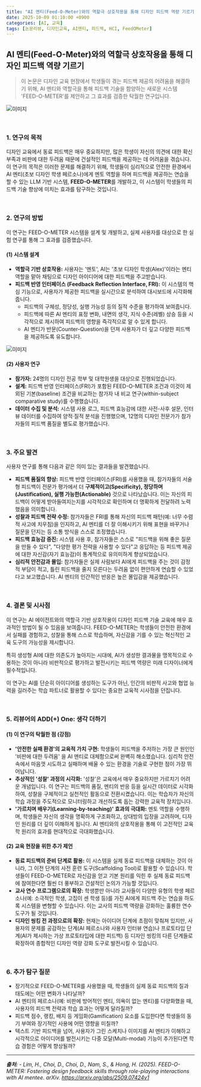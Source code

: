 ```yaml
---
title: "AI 멘티(Feed-O-Meter)와의 역할극 상호작용을 통해 디자인 피드백 역량 기르기"
date: 2025-10-09 01:10:00 +0900
categories: [AI, 교육]
tags: [논문리뷰, 디자인교육, AI멘티, 피드백, HCI, FeedOMeter]
---
```


## AI 멘티(Feed-O-Meter)와의 역할극 상호작용을 통해 디자인 피드백 역량 기르기

> 이 논문은 디자인 교육 현장에서 학생들이 겪는 피드백 제공의 어려움을 해결하기 위해, AI 멘티와 역할극을 통해 피드백 기술을 함양하는 새로운 시스템 'FEED-O-METER'를 제안하고 그 효과를 검증한 탁월한 연구입니다.

![이미지](/assets/feed-o-meter-1.png)

<br>

### 1. 연구의 목적

디자인 교육에서 동료 피드백은 매우 중요하지만, 많은 학생이 자신의 의견에 대한 확신 부족과 비판에 대한 두려움 때문에 건설적인 피드백을 제공하는 데 어려움을 겪습니다. 이 연구의 목적은 이러한 문제를 해결하기 위해, 학생들이 심리적으로 안전한 환경에서 AI 멘티(초보 디자인 학생 페르소나)에게 멘토 역할을 하며 피드백을 제공하는 연습을 할 수 있는 LLM 기반 시스템, **FEED-O-METER**를 개발하고, 이 시스템이 학생들의 피드백 기술 향상에 미치는 효과를 탐구하는 것입니다.

<br>

### 2. 연구의 방법

이 연구는 FEED-O-METER 시스템을 설계 및 개발하고, 실제 사용자를 대상으로 한 실험 연구를 통해 그 효과를 검증했습니다.

#### (1) 시스템 설계
* **역할극 기반 상호작용:** 사용자는 '멘토', AI는 '초보 디자인 학생(Alex)'이라는 멘티 역할을 맡아 채팅으로 디자인 아이디어에 대한 피드백을 주고받습니다.
* **피드백 반영 인터페이스 (Feedback Reflection Interface, FRI):** 이 시스템의 핵심 기능으로, 사용자가 제공한 피드백을 실시간으로 분석하여 대시보드에 시각화해줍니다.
    * 피드백의 구체성, 정당성, 실행 가능성 등의 질적 수준을 평가하여 보여줍니다.
    * 피드백에 따른 AI 멘티의 표정 변화, 내면의 생각, 지식 수준(레벨) 상승 등을 시각적으로 제시하여 피드백의 영향을 즉각적으로 알 수 있게 합니다.
    * AI 멘티가 반문(Counter-Question)을 던져 사용자가 더 깊고 다양한 피드백을 제공하도록 유도합니다.
 
![이미지](/assets/feed-o-meter-2.png)

#### (2) 사용자 연구
* **참가자:** 24명의 디자인 전공 학부 및 대학원생을 대상으로 진행되었습니다.
* **설계:** 피드백 반영 인터페이스(FRI)가 포함된 FEED-O-METER 조건과 이것이 제외된 기본(baseline) 조건을 비교하는 참가자 내 비교 연구(within-subject comparative study)를 수행했습니다.
* **데이터 수집 및 분석:** 시스템 사용 로그, 피드백 효능감에 대한 사전-사후 설문, 인터뷰 데이터를 수집하여 양적·질적 분석을 진행했으며, 12명의 디자인 전문가가 참가자들의 피드백 품질을 별도로 평가했습니다.

<br>

### 3. 주요 발견

사용자 연구를 통해 다음과 같은 의미 있는 결과들을 발견했습니다.

* **피드백 품질의 향상:** 피드백 반영 인터페이스(FRI)를 사용했을 때, 참가자들의 서술형 피드백이 전문가 평가에서 더 **구체적이고(Specificity), 정당하며(Justification), 실행 가능한(Actionable)** 것으로 나타났습니다. 이는 자신의 피드백이 어떻게 받아들여지는지를 시각적으로 확인하며 더 명확하게 전달하려 노력했음을 의미합니다.
* **성찰과 피드백 전략 수정:** 참가자들은 FRI를 통해 자신의 피드백 패턴(예: 너무 수렴적 사고에 치우침)을 인지하고, AI 멘티를 더 잘 이해시키기 위해 표현을 바꾸거나 질문을 던지는 등 소통 방식을 스스로 조정했습니다.
* **피드백 효능감 증진:** 시스템 사용 후, 참가자들은 스스로 "피드백을 위해 좋은 질문을 만들 수 있다", "다양한 평가 전략을 사용할 수 있다"고 응답하는 등 피드백 제공에 대한 자신감(자기 효능감)이 통계적으로 유의미하게 향상되었습니다.
* **심리적 안전감과 몰입:** 참가자들은 실제 사람보다 AI에게 피드백을 주는 것이 감정적 부담이 적고, 틀린 피드백을 줄지 모른다는 두려움 없이 편안하게 연습할 수 있었다고 보고했습니다. AI 멘티의 인간적인 반응은 높은 몰입감을 제공했습니다.

<br>

### 4. 결론 및 시사점

이 연구는 AI 에이전트와의 역할극 기반 상호작용이 디자인 피드백 기술 교육에 매우 효과적인 방법이 될 수 있음을 보여줍니다. FEED-O-METER는 학생들이 안전한 환경에서 실패를 경험하고, 성찰을 통해 스스로 학습하며, 자신감을 기를 수 있는 혁신적인 교육 도구의 가능성을 제시합니다.

특히 생성형 AI에 대한 의존도가 높아지는 시대에, AI가 생성한 결과물을 맹목적으로 수용하는 것이 아니라 비판적으로 평가하고 발전시키는 피드백 역량은 미래 디자이너에게 필수적입니다.

이 연구는 AI를 단순히 아이디어를 생성하는 도구가 아닌, 인간의 비판적 사고와 협업 능력을 길러주는 학습 파트너로 활용할 수 있다는 중요한 교육적 시사점을 던집니다.

<br>

### 5. 리뷰어의 ADD(+) One: 생각 더하기

#### (1) 이 연구의 탁월한 점 (강점)
* **'안전한 실패 환경'의 교육적 가치 구현:** 학생들이 피드백을 주저하는 가장 큰 원인인 '비판에 대한 두려움' 을 AI 멘티로 대체함으로써 완벽히 해소했습니다. 심리적 안전 속에서 마음껏 시도하고 실패하며 배울 수 있는 환경을 기술로 구현한 점이 가장 뛰어납니다.
* **추상적인 '성찰' 과정의 시각화:** '성찰'은 교육에서 매우 중요하지만 가르치기 어려운 개념입니다. 이 연구는 피드백의 품질, 멘티의 반응 등을 실시간 데이터로 시각화하여, 성찰을 구체적이고 실천적인 활동으로 전환시켰습니다. 이는 학습자가 자신의 학습 과정을 주도적으로 모니터링하고 개선하도록 돕는 강력한 교육적 장치입니다.
* **'가르치며 배우기(Learning-by-teaching)' 효과의 극대화:** 멘토 역할을 수행하며, 학생들은 자신의 생각을 명확하게 구조화하고, 상대방의 입장을 고려하며, 디자인 원리를 더 깊이 이해하게 됩니다. AI 멘티와의 상호작용을 통해 이 고전적인 교육학 원리의 효과를 현대적으로 극대화했습니다.

#### (2) 교육 현장을 위한 추가 제언
* **동료 피드백의 준비 단계로 활용:** 이 시스템을 실제 동료 피드백을 대체하는 것이 아니라, 그 이전 단계의 사전 훈련 도구(Scaffolding Tool)로 활용할 수 있습니다. 학생들이 FEED-O-METER로 자신감을 얻고 기본 원리를 익힌 후 실제 동료 피드백에 참여한다면 훨씬 더 풍부하고 건설적인 논의가 가능할 것입니다.
* **교사 연수 프로그램으로의 확장:** 학생뿐만 아니라 교사들이 다양한 유형의 학생 페르소나(예: 소극적인 학생, 고집이 센 학생 등)를 가진 AI에게 피드백 주는 연습을 하도록 시스템을 변형할 수 있습니다. 이는 교사의 피드백 역량을 강화하는 훌륭한 연수 도구가 될 것입니다.
* **디자인 씽킹 전 과정으로의 확장:** 현재는 아이디어 단계에 초점이 맞춰져 있지만, 사용자의 문제를 공감하는 단계(AI 페르소나와 사용자 인터뷰 연습)나 프로토타입 단계(AI가 제시하는 가상 프로토타입에 대한 피드백) 등 디자인 씽킹의 다른 단계들로 확장하여 종합적인 디자인 역량 강화 도구로 발전시킬 수 있습니다.

<br>

### 6. 추가 탐구 질문

* 장기적으로 FEED-O-METER를 사용했을 때, 학생들의 실제 동료 피드백의 질과 태도에는 어떤 변화가 나타날까?
* AI 멘티의 페르소나(예: 비판에 방어적인 멘티, 의욕이 없는 멘티)를 다양화했을 때, 사용자의 피드백 전략과 학습 효과는 어떻게 달라질까?
* 피드백 점수, 랭킹, 배지 등 게임화(Gamification) 요소를 도입한다면 학생들의 동기 부여와 장기적인 사용에 어떤 영향을 미칠까?
* 텍스트 기반 피드백을 넘어, 사용자가 그린 스케치나 이미지를 AI 멘티가 이해하고 시각적으로 아이디어를 발전시키는 다중 모달(Multi-modal) 기능이 추가된다면 학습 경험은 어떻게 향상될까?

---

_**출처:**_
_- Lim, H., Choi, D., Choi, D., Nam, S., & Hong, H. (2025). FEED-O-METER: Fostering design feedback skills through role-playing interactions with AI mentee. arXiv. https://arxiv.org/abs/2509.07424v1_
